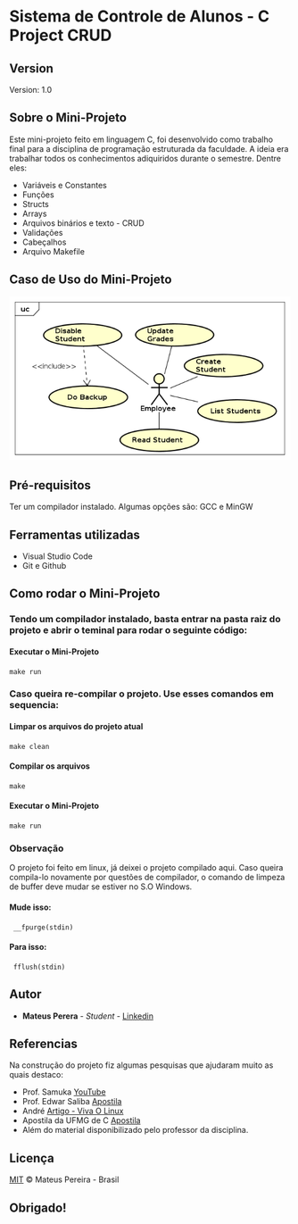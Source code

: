 # Sistema de Controle de Alunos - C Project CRUD

## Version

Version: 1.0

## Sobre o Mini-Projeto

Este mini-projeto feito em linguagem C, foi desenvolvido como trabalho final para a disciplina de programação estruturada da faculdade. A ideia era trabalhar todos os conhecimentos adiquiridos durante o semestre.
Dentre eles:
 - Variáveis e Constantes
 - Funções
 - Structs
 - Arrays
 - Arquivos binários e texto - CRUD
 - Validações
 - Cabeçalhos
 - Arquivo Makefile

## Caso de Uso do Mini-Projeto

![use case](https://github.com/mateuspsm/crud-c/blob/master/use%20case/use-case-v1.0.png)

## Pré-requisitos

Ter um compilador instalado.
Algumas opções são: GCC e MinGW

## Ferramentas utilizadas
 - Visual Studio Code
 - Git e Github

## Como rodar o Mini-Projeto

### Tendo um compilador instalado, basta entrar na pasta raiz do projeto e abrir o teminal para rodar o seguinte código:

#### Executar o Mini-Projeto
```
make run
```

### Caso queira re-compilar o projeto. Use esses comandos em sequencia:

#### Limpar os arquivos do projeto atual
```
make clean
```

#### Compilar os arquivos
```
make
```

#### Executar o Mini-Projeto
```
make run
```

### Observação

O projeto foi feito em linux, já deixei o projeto compilado aqui. Caso queira compila-lo novamente por questões de compilador, o comando de limpeza de buffer deve mudar se estiver no S.O Windows.

#### Mude isso:
```
 __fpurge(stdin)
```
#### Para isso:
```
 fflush(stdin)
```

## Autor

* **Mateus Perera** - *Student* - [Linkedin](https://www.linkedin.com/in/mateus-pereira-971946197/)

## Referencias

Na construção do projeto fiz algumas pesquisas que ajudaram muito as quais destaco:
 - Prof. Samuka [YouTube](https://www.youtube.com/watch?v=v3dSoFDSe-I&list=PL3ZslI15yo2qiGb4u7fLlbKGL2nTNV8F3)
 - Prof. Edwar Saliba [Apostila](https://www.youtube.com/watch?v=v3dSoFDSe-I&list=PL3ZslI15yo2qiGb4u7fLlbKGL2nTNV8F3)
 - André [Artigo - Viva O Linux](https://www.vivaolinux.com.br/artigo/Expressoes-Regulares-(POSIX)-em-C)
 - Apostila da UFMG de C [Apostila](http://paginapessoal.utfpr.edu.br/lalucas/disciplinas/el71e-s01-algoritmos/C_UFMG.pdf/view)
 - Além do material disponibilizado pelo professor da disciplina.

## Licença

[MIT](https://opensource.org/licenses/mit-license.php) &copy; Mateus Pereira - Brasil

## Obrigado!
